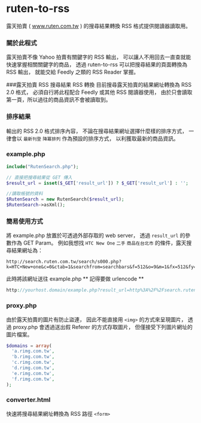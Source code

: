 ruten-to-rss
============

露天拍賣 ( www.ruten.com.tw ) 的搜尋結果轉換 RSS 格式提供閱讀器讀取用。

### 關於此程式
露天拍賣不像 Yahoo 拍賣有關鍵字的 RSS 輸出，
可以讓人不用回去一直查就能快速掌握相關關鍵字的商品，
透過 ruten-to-rss 可以把搜尋結果的頁面轉換為 RSS 輸出，
就能交給 Feedly 之類的 RSS Reader 掌握。

###露天拍賣 RSS 搜尋結果 RSS 轉換
目前搜尋露天拍賣的結果網址轉換為 RSS 2.0 格式，
必須自行將此程配合 Feedly 或其他 RSS 閱讀器使用，
由於只會讀取第一頁，所以過往的商品資訊不會被讀取到。

### 排序結果
輸出的 RSS 2.0 格式排序內容，
不論在搜尋結果網址選擇什麼樣的排序方式，
一律會以 `最新刊登` `降冪排列` 作為預設的排序方式，
以利獲取最新的商品資訊。

### example.php
```php
include("RutenSearch.php");

// 直接把搜尋結果從 GET 傳入
$result_url = isset($_GET['result_url']) ? $_GET['result_url'] : '';

//讀取帳號的資料
$RutenSearch = new RutenSearch($result_url);
$RutenSearch->asXml();
```

### 簡易使用方式
將 example.php 放置於可透過外部存取的 web server，
透過 `result_url` 的參數作為 GET Param。
例如我想找 `HTC New One` `二手` `商品在台北市` 的條件，露天搜尋結果網址為：
```
http://search.ruten.com.tw/search/s000.php?k=HTC+New+one&c=0&ctab=1&searchfrom=searchbars&f=512&o=9&m=1&fx=512&fy=1&h=0&p1=&p2=
```
此時將該網址送往 example.php
** 記得要做 urlencode **
```php
http://yourhost.domain/example.php?result_url=http%3A%2F%2Fsearch.ruten.com.tw%2Fsearch%2Fs000.php%3Fk%3DHTC%2BNew%2Bone%26c%3D0%26ctab%3D1%26searchfrom%3Dsearchbars%26f%3D512%26o%3D9%26m%3D1%26fx%3D512%26fy%3D1%26h%3D0%26p1%3D%26p2%3D
```

### proxy.php
由於露天拍賣的圖片有防止盜連，
因此不能直接用 `<img>` 的方式來呈現圖片，
透過 proxy.php 會透過送出假 Referer 的方式存取圖片，
但僅接受下列圖片網址的圖片檔案。
```php
$domains = array(
  'a.rimg.com.tw',
  'b.rimg.com.tw',
  'c.rimg.com.tw',
  'd.rimg.com.tw',
  'e.rimg.com.tw',
  'f.rimg.com.tw',
);
```

### converter.html
快速將搜尋結果網址轉換為 RSS 路徑 `<form>`